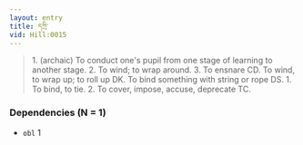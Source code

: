 ```yaml
---
layout: entry
title: དཀྲི་
vid: Hill:0015
---
```

> 1\. (archaic) To conduct one's pupil from one stage of learning to another stage\. 2\. To wind; to wrap around\. 3\. To ensnare CD\. To wind, to wrap up; to roll up DK\. To bind something with string or rope DS\. 1\. To bind, to tie\. 2\. To cover, impose, accuse, deprecate TC\.


### Dependencies (N = 1)
* `obl` 1
